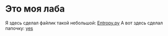 # Это моя лаба

Я здесь сделал файлик такой небольшой: [Entropy.py](Entropy.py)
А вот здесь сделал папочку: [yes](yes)
